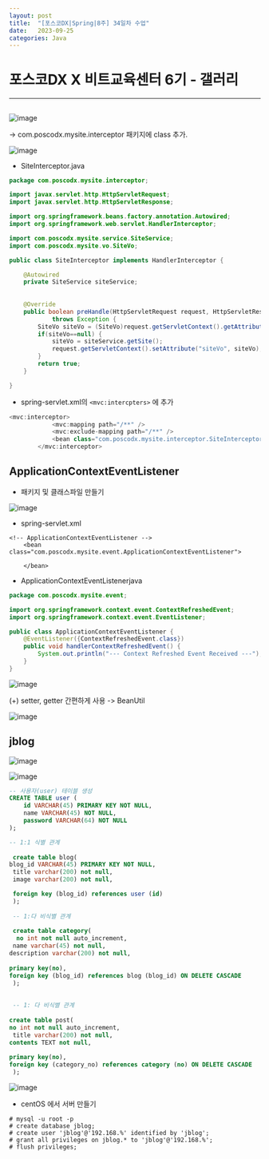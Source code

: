 ```yaml
---
layout: post
title:  "[포스코DX|Spring|8주] 34일차 수업"
date:   2023-09-25
categories: Java
---
```


# 포스코DX X 비트교육센터 6기 - 갤러리

---

## 


![image](https://github.com/talkingOrange/talkingOrange.github.io/assets/88815795/d5cdd3b8-4fe8-40a3-abe1-47839f32c4cf)

-> com.poscodx.mysite.interceptor 패키지에 class 추가.

![image](https://github.com/talkingOrange/talkingOrange.github.io/assets/88815795/6e7f1568-22d5-455f-8b0e-2e0aa976717b)


- SiteInterceptor.java

```java
package com.poscodx.mysite.interceptor;

import javax.servlet.http.HttpServletRequest;
import javax.servlet.http.HttpServletResponse;

import org.springframework.beans.factory.annotation.Autowired;
import org.springframework.web.servlet.HandlerInterceptor;

import com.poscodx.mysite.service.SiteService;
import com.poscodx.mysite.vo.SiteVo;

public class SiteInterceptor implements HandlerInterceptor {

	@Autowired
	private SiteService siteService;
	
	
	@Override
	public boolean preHandle(HttpServletRequest request, HttpServletResponse response, Object handler)
			throws Exception {
		SiteVo siteVo = (SiteVo)request.getServletContext().getAttribute("siteVo");
		if(siteVo==null) {
			siteVo = siteService.getSite();
			request.getServletContext().setAttribute("siteVo", siteVo);
		}
		return true;
	}

}


```

- spring-servlet.xml의 `<mvc:intercpters>` 에 추가

```java
<mvc:interceptor>
			<mvc:mapping path="/**" />
			<mvc:exclude-mapping path="/**" />
			<bean class="com.poscodx.mysite.interceptor.SiteInterceptor" />
		</mvc:interceptor>
```



## ApplicationContextEventListener

- 패키지 및 클래스파일 만들기

![image](https://github.com/talkingOrange/talkingOrange.github.io/assets/88815795/30bc67f1-3ef7-4850-964a-ca808aea7c71)


- spring-servlet.xml

```
<!-- ApplicationContextEventListener -->
	<bean class="com.poscodx.mysite.event.ApplicationContextEventListener">
	
	</bean>
```

- ApplicationContextEventListenerjava

```java
package com.poscodx.mysite.event;

import org.springframework.context.event.ContextRefreshedEvent;
import org.springframework.context.event.EventListener;

public class ApplicationContextEventListener {
	@EventListener({ContextRefreshedEvent.class})
	public void handlerContextRefreshedEvent() {
		System.out.println("--- Context Refreshed Event Received ---");
	}
}

```

![image](https://github.com/talkingOrange/talkingOrange.github.io/assets/88815795/375ac5ac-af50-4af9-8ee6-33a40630d95f)


(+) setter, getter 간편하게 사용 -> BeanUtil 

![image](https://github.com/talkingOrange/talkingOrange.github.io/assets/88815795/e7fb1811-6a6a-4d8f-9455-a15dc54ef600)



## jblog

![image](https://github.com/talkingOrange/talkingOrange.github.io/assets/88815795/5ca3bbf6-4236-4dce-a169-384dffc95167)

![image](https://github.com/talkingOrange/talkingOrange.github.io/assets/88815795/ccbbec5a-fe57-4c04-8775-648fe3c69ca2)





```sql
-- 사용자(user) 테이블 생성
CREATE TABLE user (
    id VARCHAR(45) PRIMARY KEY NOT NULL,
    name VARCHAR(45) NOT NULL,
    password VARCHAR(64) NOT NULL
);

-- 1:1 식별 관계 
 
 create table blog(
blog_id VARCHAR(45) PRIMARY KEY NOT NULL,
 title varchar(200) not null,
 image varchar(200) not null,

 foreign key (blog_id) references user (id)
 );
 
 -- 1:다 비식별 관계
 
 create table category(
  no int not null auto_increment,
 name varchar(45) not null,
description varchar(200) not null,
 
primary key(no),
foreign key (blog_id) references blog (blog_id) ON DELETE CASCADE
 );
 
 
 -- 1: 다 비식별 관계
 
create table post(
no int not null auto_increment,
 title varchar(200) not null,
contents TEXT not null,
 
primary key(no),
foreign key (category_no) references category (no) ON DELETE CASCADE
 );
```

![image](https://github.com/talkingOrange/talkingOrange.github.io/assets/88815795/cb404391-704d-4ec9-aefe-a29441f9d477)



- centOS 에서  서버 만들기

```console
# mysql -u root -p
# create database jblog;
# create user 'jblog'@'192.168.%' identified by 'jblog';
# grant all privileges on jblog.* to 'jblog'@'192.168.%';
# flush privileges;
```


